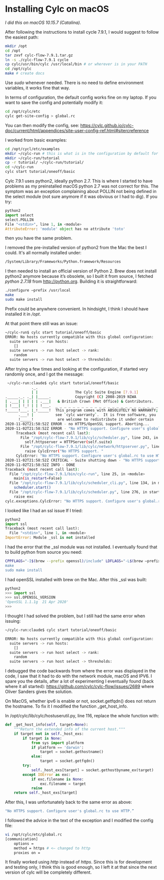 # Installing Cylc on macOS

*I did this on macOS 10.15.7 (Catalina).*

After following the instructions to install cycle 7.9.1, I would suggest to follow the easiest path:

```bash
mkdir /opt
cd /opt
tar zxvf cylc-flow-7.9.1.tar.gz
ln -s ./cylc-flow-7.9.1 cycle
cp cylc/usr/bin/cylc /usr/local/bin # or wherever is in your PATH
cd /opt/cylc
make # create docs
```

Use *_sudo_* whenever needed. There is no need to define environment variables, it works fine that way.

In terms of configuration, the default config works fine on my laptop. If you want to save the config and potentially modify it:

```bash
cd /opt/cylc/etc
cylc get-site-config > global.rc
```

You can then modify the config, see:
https://cylc.github.io/cylc-doc/current/html/appendices/site-user-config-ref.html#sitercreference

I worked from basic examples:

```bash
cd /opt/cycl/etc/examples
mkdir ~/cylc-run # this is what is in the configuration by default for cylc to run
mkdir ~/cylc-run/tutorial
cp -r tutorial/ ~/cylc-run/tutorial/
cd ~/cylc-run
cylc start tutorial/oneoff/basic
```

Cylc 7.9.1 uses python2, ideally python 2.7. This is where I started to have problems as my preinstalled macOS python 2.7 was not correct for this. The symptom was an exception complaining about POLLIN not being defined in the select module (not sure anymore if it was obvious or I had to dig). If you try: 

```python
python2
import select 
select.POLLIN
File "<stdin>", line 1, in <module>
AttributeError: 'module' object has no attribute 'toto'

```

then you have the same problem.

I removed the pre-installed version of python2 from the Mac the best I could. It's all normally installed under:
```bash
/System/Library/Frameworks/Python.framework/Resources
```

I then needed to install an official version of Python 2. Brew does not install python2 anymore because it’s obsolete, so I built it from source, I fetched *python 2.7.18* from http://python.org. 
Building it is straightforward:

```bash
./configure —prefix /usr/local
make
sudo make install
```

Prefix could be anywhere convenient. In hindsight, I think I should have installed it in */opt*.

At that point there still was an issue:

```bash
~/cylc-run$ cylc start tutorial/oneoff/basic
ERROR: No hosts currently compatible with this global configuration:
  suite servers -> run hosts:
    []
  suite servers -> run host select -> rank:
    random
  suite servers -> run host select -> thresholds:
```

After trying a few times and looking at the configuration, if started very randomly once, and I got the message:

```bash
 ~/cylc-run:claude$ cylc start tutorial/oneoff/basic
            ._.                                                       
            | |                 The Cylc Suite Engine [7.9.1]         
._____._. ._| |_____.           Copyright (C) 2008-2019 NIWA          
| .___| | | | | .___|   & British Crown (Met Office) & Contributors.  
| !___| !_! | | !___.  _ _ _ _ _ _ _ _ _ _ _ _ _ _ _ _ _ _ _ _ _ _ _ _
!_____!___. |_!_____!  This program comes with ABSOLUTELY NO WARRANTY;
      .___! |          see `cylc warranty`.  It is free software, you 
      !_____!           are welcome to redistribute it under certain  
2020-11-02T21:58:52Z ERROR - no HTTPS/OpenSSL support. Aborting...
2020-11-02T21:58:52Z ERROR - "No HTTPS support. Configure user's global.rc to use HTTP."
     Traceback (most recent call last):
       File "/opt/cylc-flow-7.9.1/lib/cylc/scheduler.py", line 243, in start
         self.httpserver = HTTPServer(self.suite)
       File "/opt/cylc-flow-7.9.1/lib/cylc/network/httpserver.py", line 97, in __init__
         raise CylcError("No HTTPS support. "
     CylcError: "No HTTPS support. Configure user's global.rc to use HTTP."
2020-11-02T21:58:52Z CRITICAL - Suite shutting down - "No HTTPS support. Configure user's global.rc to use HTTP."
2020-11-02T21:58:52Z INFO - DONE
Traceback (most recent call last):
  File "/opt/cylc-flow-7.9.1/bin/cylc-run", line 25, in <module>
    main(is_restart=False)
  File "/opt/cylc-flow-7.9.1/lib/cylc/scheduler_cli.py", line 134, in main
    scheduler.start()
  File "/opt/cylc-flow-7.9.1/lib/cylc/scheduler.py", line 276, in start
    raise exc
cylc.exceptions.CylcError: "No HTTPS support. Configure user's global.rc to use HTTP."
```

I looked like I had an ssl issue If I tried:

```python
python2
import ssl
Traceback (most recent call last):
  File "<stdin>", line 1, in <module>
ImportError: Module _ssl is not installed
```

I had the error that the _ssl module was not installed. I eventually found that to build python from source you need:

```bash
CPPFLAGS="-I$(brew --prefix openssl)/include" LDFLAGS="-L$(brew —prefix openssl)/lib” ./configure —prefix /usr/local
make
sudo make install
```

I had openSSL installed with brew on the Mac. After this _ssl was built:

```python
python2
>>> import ssl
>>> ssl.OPENSSL_VERSION
'OpenSSL 1.1.1g  21 Apr 2020'
>>>
```

I thought I had solved the problem, but I still had the same error when issuing:

```bash
~/cylc-run:claude$ cylc start tutorial/oneoff/basic

ERROR: No hosts currently compatible with this global configuration:
  suite servers -> run hosts:
    []
  suite servers -> run host select -> rank:
    random
  suite servers -> run host select -> thresholds:
```

I debugged the code backwards from where the error was displayed in the code, I saw that it had to do with the network module, macOS and IPV6. I spare you the details, after a lot of experimenting I eventually found (back where it all started):
https://github.com/cylc/cylc-flow/issues/2689 where Oliver Sanders gives the solution.

On MacOS, whether ipv6 is enable or not, socket.getfqdn() does not return the hostname. To fix it I modified the function _get_host_info.

In /opt/cylc/lib/cylc/hostuserutil.py, line 116, replace the whole function with:

```python
def _get_host_info(self, target=None):
    """Return the extended info of the current host."""
    if target not in self._host_exs:
        if target is None:
            from sys import platform
            if platform == 'darwin':
                target = socket.gethostname()
            else:
                target = socket.getfqdn()
        try:
            self._host_exs[target] = socket.gethostbyname_ex(target)
        except IOError as exc:
            if exc.filename is None:
                exc.filename = target
            raise
    return self._host_exs[target]
```

After this, I was unfortunately back to the same error as above: 
```bash
"No HTTPS support. Configure user's global.rc to use HTTP.” 
```
I followed the advice in the text of the exception and I modified the config file:

```bash
vi /opt/cylc/etc/global.rc
[communication]
    options =  
    method = https # <— changed to http
    proxies on =
```

It finally worked using *http* instead of *https*. Since this is for development and testing only, I think this is good enough, so I left it at that since the next version of cylc will be completely different.


